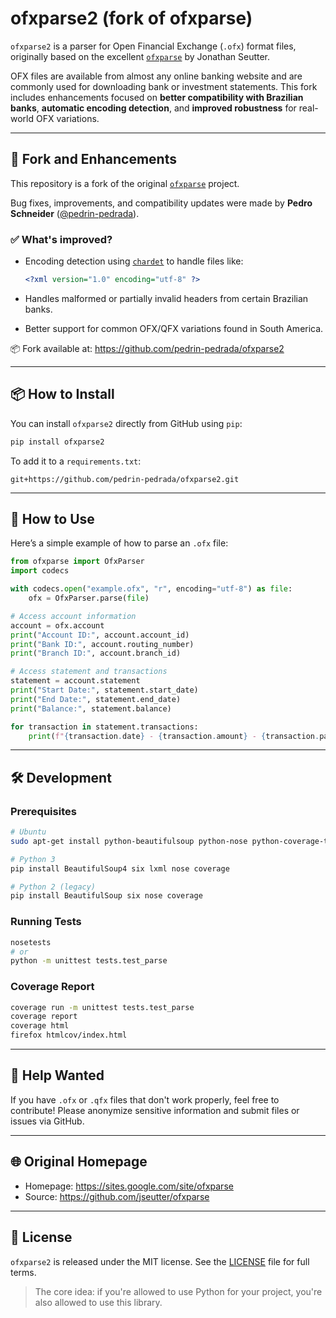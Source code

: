 # ofxparse2 (fork of ofxparse)

`ofxparse2` is a parser for Open Financial Exchange (`.ofx`) format files, originally based on the excellent [`ofxparse`](https://github.com/jseutter/ofxparse) by Jonathan Seutter.

OFX files are available from almost any online banking website and are commonly used for downloading bank or investment statements. This fork includes enhancements focused on **better compatibility with Brazilian banks**, **automatic encoding detection**, and **improved robustness** for real-world OFX variations.

---

## 🚀 Fork and Enhancements

This repository is a fork of the original [`ofxparse`](https://github.com/jseutter/ofxparse) project.

Bug fixes, improvements, and compatibility updates were made by **Pedro Schneider** ([@pedrin-pedrada](https://github.com/pedrin-pedrada)).

### ✅ What's improved?

- Encoding detection using [`chardet`](https://pypi.org/project/chardet/) to handle files like:

  ```xml
  <?xml version="1.0" encoding="utf-8" ?>

- Handles malformed or partially invalid headers from certain Brazilian banks.

- Better support for common OFX/QFX variations found in South America.

📦 Fork available at: https://github.com/pedrin-pedrada/ofxparse2

---

## 📦 How to Install

You can install `ofxparse2` directly from GitHub using `pip`:

```bash
pip install ofxparse2
```

To add it to a `requirements.txt`:

```
git+https://github.com/pedrin-pedrada/ofxparse2.git
```

---

## 🧪 How to Use

Here’s a simple example of how to parse an `.ofx` file:

```python
from ofxparse import OfxParser
import codecs

with codecs.open("example.ofx", "r", encoding="utf-8") as file:
    ofx = OfxParser.parse(file)

# Access account information
account = ofx.account
print("Account ID:", account.account_id)
print("Bank ID:", account.routing_number)
print("Branch ID:", account.branch_id)

# Access statement and transactions
statement = account.statement
print("Start Date:", statement.start_date)
print("End Date:", statement.end_date)
print("Balance:", statement.balance)

for transaction in statement.transactions:
    print(f"{transaction.date} - {transaction.amount} - {transaction.payee}")
```

---

## 🛠 Development

### Prerequisites

```bash
# Ubuntu
sudo apt-get install python-beautifulsoup python-nose python-coverage-test-runner

# Python 3
pip install BeautifulSoup4 six lxml nose coverage

# Python 2 (legacy)
pip install BeautifulSoup six nose coverage
```

### Running Tests

```bash
nosetests
# or
python -m unittest tests.test_parse
```

### Coverage Report

```bash
coverage run -m unittest tests.test_parse
coverage report
coverage html
firefox htmlcov/index.html
```

---

## 📂 Help Wanted

If you have `.ofx` or `.qfx` files that don't work properly, feel free to contribute!
Please anonymize sensitive information and submit files or issues via GitHub.

---

## 🌐 Original Homepage

- Homepage: https://sites.google.com/site/ofxparse
- Source: https://github.com/jseutter/ofxparse

---

## 📄 License

`ofxparse2` is released under the MIT license. See the [LICENSE](LICENSE) file for full terms.

> The core idea: if you're allowed to use Python for your project, you're also allowed to use this library.

